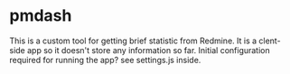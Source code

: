 pmdash
======
This is a custom tool for getting brief statistic from Redmine.
It is a clent-side app so it doesn't store any information so far.
Initial configuration required for running the app? see settings.js inside.
